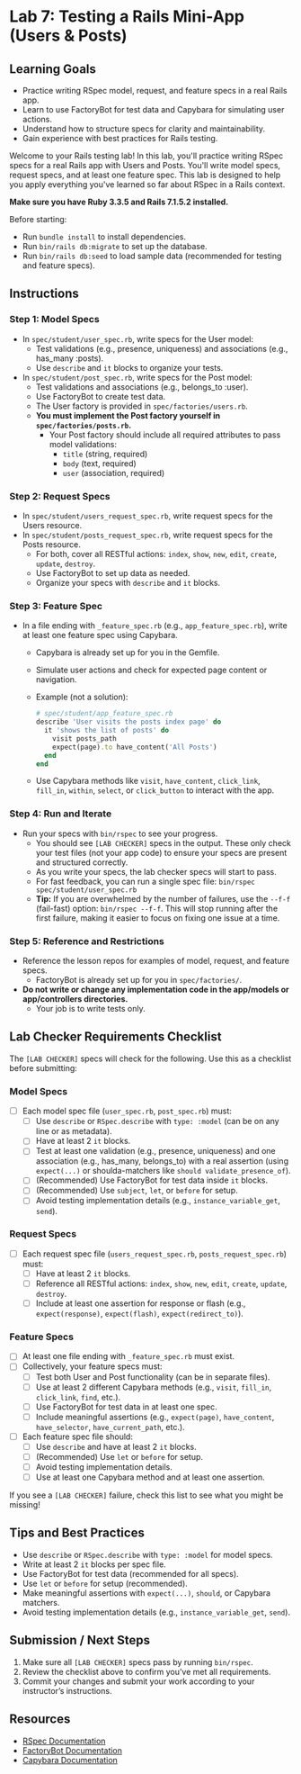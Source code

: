 
# Lab 7: Testing a Rails Mini-App (Users & Posts)

## Learning Goals

- Practice writing RSpec model, request, and feature specs in a real Rails app.
- Learn to use FactoryBot for test data and Capybara for simulating user actions.
- Understand how to structure specs for clarity and maintainability.
- Gain experience with best practices for Rails testing.

Welcome to your Rails testing lab! In this lab, you'll practice writing RSpec specs for a real Rails app with Users and Posts. You'll write model specs, request specs, and at least one feature spec. This lab is designed to help you apply everything you've learned so far about RSpec in a Rails context.

**Make sure you have Ruby 3.3.5 and Rails 7.1.5.2 installed.**

Before starting:

- Run `bundle install` to install dependencies.
- Run `bin/rails db:migrate` to set up the database.
- Run `bin/rails db:seed` to load sample data (recommended for testing and feature specs).

## Instructions

### Step 1: Model Specs

- In `spec/student/user_spec.rb`, write specs for the User model:
  - Test validations (e.g., presence, uniqueness) and associations (e.g., has_many :posts).
  - Use `describe` and `it` blocks to organize your tests.
- In `spec/student/post_spec.rb`, write specs for the Post model:
  - Test validations and associations (e.g., belongs_to :user).
  - Use FactoryBot to create test data.
  - The User factory is provided in `spec/factories/users.rb`.
  - **You must implement the Post factory yourself in `spec/factories/posts.rb`.**
    - Your Post factory should include all required attributes to pass model validations:
      - `title` (string, required)
      - `body` (text, required)
      - `user` (association, required)

### Step 2: Request Specs

- In `spec/student/users_request_spec.rb`, write request specs for the Users resource.
- In `spec/student/posts_request_spec.rb`, write request specs for the Posts resource.
  - For both, cover all RESTful actions: `index`, `show`, `new`, `edit`, `create`, `update`, `destroy`.
  - Use FactoryBot to set up data as needed.
  - Organize your specs with `describe` and `it` blocks.

### Step 3: Feature Spec

- In a file ending with `_feature_spec.rb` (e.g., `app_feature_spec.rb`), write at least one feature spec using Capybara.
  - Capybara is already set up for you in the Gemfile.
  - Simulate user actions and check for expected page content or navigation.
  - Example (not a solution):

    ```ruby
    # spec/student/app_feature_spec.rb
    describe 'User visits the posts index page' do
      it 'shows the list of posts' do
        visit posts_path
        expect(page).to have_content('All Posts')
      end
    end
    ```

  - Use Capybara methods like `visit`, `have_content`, `click_link`, `fill_in`, `within`, `select`, or `click_button` to interact with the app.

### Step 4: Run and Iterate

- Run your specs with `bin/rspec` to see your progress.
  - You should see `[LAB CHECKER]` specs in the output. These only check your test files (not your app code) to ensure your specs are present and structured correctly.
  - As you write your specs, the lab checker specs will start to pass.
  - For fast feedback, you can run a single spec file: `bin/rspec spec/student/user_spec.rb`
  - **Tip:** If you are overwhelmed by the number of failures, use the `--f-f` (fail-fast) option: `bin/rspec --f-f`. This will stop running after the first failure, making it easier to focus on fixing one issue at a time.

### Step 5: Reference and Restrictions

- Reference the lesson repos for examples of model, request, and feature specs.
  - FactoryBot is already set up for you in `spec/factories/`.
- **Do not write or change any implementation code in the app/models or app/controllers directories.**
  - Your job is to write tests only.

## Lab Checker Requirements Checklist

The `[LAB CHECKER]` specs will check for the following. Use this as a checklist before submitting:

### Model Specs

- [ ] Each model spec file (`user_spec.rb`, `post_spec.rb`) must:
  - [ ] Use `describe` or `RSpec.describe` with `type: :model` (can be on any line or as metadata).
  - [ ] Have at least 2 `it` blocks.
  - [ ] Test at least one validation (e.g., presence, uniqueness) and one association (e.g., has_many, belongs_to) with a real assertion (using `expect(...)` or shoulda-matchers like `should validate_presence_of`).
  - [ ] (Recommended) Use FactoryBot for test data inside `it` blocks.
  - [ ] (Recommended) Use `subject`, `let`, or `before` for setup.
  - [ ] Avoid testing implementation details (e.g., `instance_variable_get`, `send`).

### Request Specs

- [ ] Each request spec file (`users_request_spec.rb`, `posts_request_spec.rb`) must:
  - [ ] Have at least 2 `it` blocks.
  - [ ] Reference all RESTful actions: `index`, `show`, `new`, `edit`, `create`, `update`, `destroy`.
  - [ ] Include at least one assertion for response or flash (e.g., `expect(response)`, `expect(flash)`, `expect(redirect_to)`).

### Feature Specs

- [ ] At least one file ending with `_feature_spec.rb` must exist.
- [ ] Collectively, your feature specs must:
  - [ ] Test both User and Post functionality (can be in separate files).
  - [ ] Use at least 2 different Capybara methods (e.g., `visit`, `fill_in`, `click_link`, `find`, etc.).
  - [ ] Use FactoryBot for test data in at least one spec.
  - [ ] Include meaningful assertions (e.g., `expect(page)`, `have_content`, `have_selector`, `have_current_path`, etc.).
- [ ] Each feature spec file should:
  - [ ] Use `describe` and have at least 2 `it` blocks.
  - [ ] (Recommended) Use `let` or `before` for setup.
  - [ ] Avoid testing implementation details.
  - [ ] Use at least one Capybara method and at least one assertion.

If you see a `[LAB CHECKER]` failure, check this list to see what you might be missing!

## Tips and Best Practices

- Use `describe` or `RSpec.describe` with `type: :model` for model specs.
- Write at least 2 `it` blocks per spec file.
- Use FactoryBot for test data (recommended for all specs).
- Use `let` or `before` for setup (recommended).
- Make meaningful assertions with `expect(...)`, `should`, or Capybara matchers.
- Avoid testing implementation details (e.g., `instance_variable_get`, `send`).

## Submission / Next Steps

1. Make sure all `[LAB CHECKER]` specs pass by running `bin/rspec`.
2. Review the checklist above to confirm you’ve met all requirements.
3. Commit your changes and submit your work according to your instructor’s instructions.

## Resources

- [RSpec Documentation](https://rspec.info/documentation/)
- [FactoryBot Documentation](https://github.com/thoughtbot/factory_bot)
- [Capybara Documentation](https://teamcapybara.github.io/capybara/)
